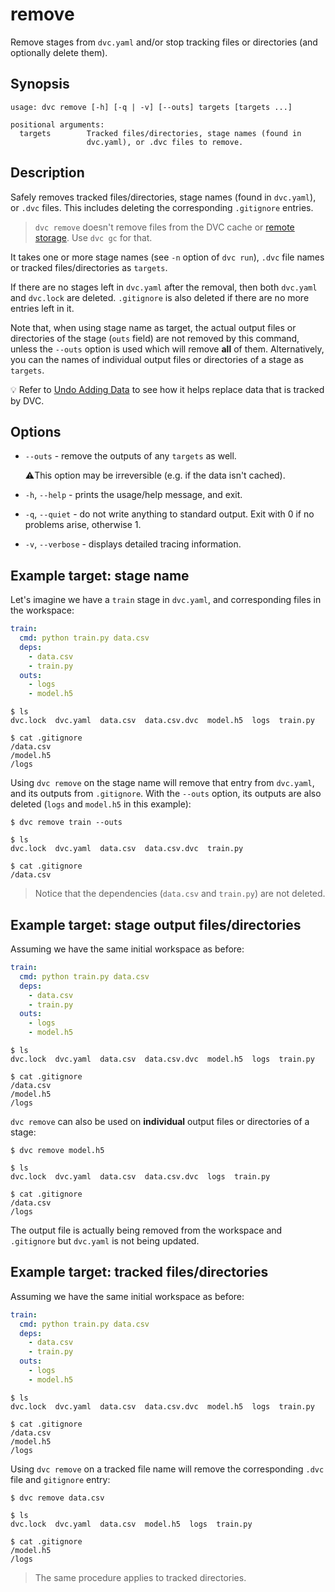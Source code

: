 # remove

Remove stages from `dvc.yaml` and/or stop tracking files or directories (and
optionally delete them).

## Synopsis

```usage
usage: dvc remove [-h] [-q | -v] [--outs] targets [targets ...]

positional arguments:
  targets        Tracked files/directories, stage names (found in
                 dvc.yaml), or .dvc files to remove.
```

## Description

Safely removes tracked files/directories, stage names (found in `dvc.yaml`), or
`.dvc` files. This includes deleting the corresponding `.gitignore` entries.

> `dvc remove` doesn't remove files from the DVC <abbr>cache</abbr> or
> [remote storage](/doc/command-reference/remote). Use `dvc gc` for that.

It takes one or more stage names (see `-n` option of `dvc run`), `.dvc` file
names or tracked files/directories as `targets`.

If there are no stages left in `dvc.yaml` after the removal, then both
`dvc.yaml` and `dvc.lock` are deleted. `.gitignore` is also deleted if there are
no more entries left in it.

Note that, when using stage name as target, the actual <abbr>output</abbr> files
or directories of the stage (`outs` field) are not removed by this command,
unless the `--outs` option is used which will remove **all** of them.
Alternatively, you can the names of individual <abbr>output</abbr> files or
directories of a stage as `targets`.

💡 Refer to [Undo Adding Data](/doc/user-guide/how-to/stop-tracking-data) to see
how it helps replace data that is tracked by DVC.

## Options

- `--outs` - remove the outputs of any `targets` as well.

  ⚠️This option may be irreversible (e.g. if the data isn't cached).

- `-h`, `--help` - prints the usage/help message, and exit.

- `-q`, `--quiet` - do not write anything to standard output. Exit with 0 if no
  problems arise, otherwise 1.

- `-v`, `--verbose` - displays detailed tracing information.

## Example target: stage name

Let's imagine we have a `train` stage in `dvc.yaml`, and corresponding files in
the <abbr>workspace</abbr>:

```yaml
train:
  cmd: python train.py data.csv
  deps:
    - data.csv
    - train.py
  outs:
    - logs
    - model.h5
```

```dvc
$ ls
dvc.lock  dvc.yaml  data.csv  data.csv.dvc  model.h5  logs  train.py

$ cat .gitignore
/data.csv
/model.h5
/logs
```

Using `dvc remove` on the stage name will remove that entry from `dvc.yaml`, and
its outputs from `.gitignore`. With the `--outs` option, its outputs are also
deleted (`logs` and `model.h5` in this example):

```dvc
$ dvc remove train --outs

$ ls
dvc.lock  dvc.yaml  data.csv  data.csv.dvc  train.py

$ cat .gitignore
/data.csv
```

> Notice that the dependencies (`data.csv` and `train.py`) are not deleted.

## Example target: stage output files/directories

Assuming we have the same initial <abbr>workspace</abbr> as before:

```yaml
train:
  cmd: python train.py data.csv
  deps:
    - data.csv
    - train.py
  outs:
    - logs
    - model.h5
```

```dvc
$ ls
dvc.lock  dvc.yaml  data.csv  data.csv.dvc  model.h5  logs  train.py

$ cat .gitignore
/data.csv
/model.h5
/logs
```

`dvc remove` can also be used on **individual** <abbr>output</abbr> files or
directories of a stage:

```dvc
$ dvc remove model.h5

$ ls
dvc.lock  dvc.yaml  data.csv  data.csv.dvc  logs  train.py

$ cat .gitignore
/data.csv
/logs
```

The <abbr>output</abbr> file is actually being removed from the
<abbr>workspace</abbr> and `.gitignore` but `dvc.yaml` is not being updated.

## Example target: tracked files/directories

Assuming we have the same initial <abbr>workspace</abbr> as before:

```yaml
train:
  cmd: python train.py data.csv
  deps:
    - data.csv
    - train.py
  outs:
    - logs
    - model.h5
```

```dvc
$ ls
dvc.lock  dvc.yaml  data.csv  data.csv.dvc  model.h5  logs  train.py

$ cat .gitignore
/data.csv
/model.h5
/logs
```

Using `dvc remove` on a tracked file name will remove the corresponding `.dvc`
file and `gitignore` entry:

```dvc
$ dvc remove data.csv

$ ls
dvc.lock  dvc.yaml  data.csv  model.h5  logs  train.py

$ cat .gitignore
/model.h5
/logs
```

> The same procedure applies to tracked directories.
